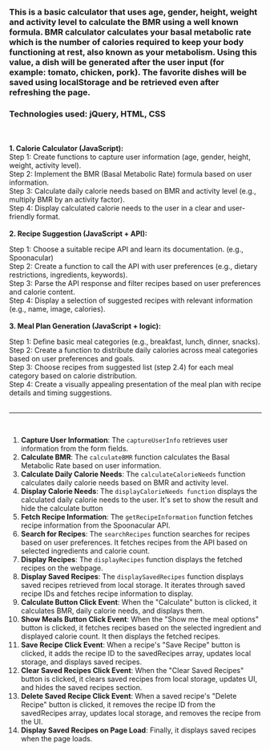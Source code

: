 <h3>This is a basic calculator that uses age, gender, height, weight and activity level to calculate the BMR using a well known formula. BMR calculator calculates your basal metabolic rate which is the number of calories required to keep your body functioning at rest, also known as your metabolism. Using this value, a dish will be generated after the user input (for example: tomato, chicken, pork). The favorite dishes will be saved using localStorage and be retrieved even after refreshing the page.</h3>
<h3>Technologies used: jQuery, HTML, CSS</h3>
<br><br>                                                                                                                                                                                                                                       
<strong>1. Calorie Calculator (JavaScript):</strong><br>
Step 1: Create functions to capture user information (age, gender, height, weight, activity level).<br>
Step 2: Implement the BMR (Basal Metabolic Rate) formula based on user information.<br>
Step 3: Calculate daily calorie needs based on BMR and activity level (e.g., multiply BMR by an activity factor).<br>
Step 4: Display calculated calorie needs to the user in a clear and user-friendly format.<br>
<br>
<strong>2. Recipe Suggestion (JavaScript + API):</strong><br>

Step 1: Choose a suitable recipe API and learn its documentation. (e.g., Spoonacular)<br>
Step 2: Create a function to call the API with user preferences (e.g., dietary restrictions, ingredients, keywords).<br>
Step 3: Parse the API response and filter recipes based on user preferences and calorie content.<br>
Step 4: Display a selection of suggested recipes with relevant information (e.g., name, image, calories).<br>
<br>
<strong>3. Meal Plan Generation (JavaScript + logic):</strong><br>

Step 1: Define basic meal categories (e.g., breakfast, lunch, dinner, snacks).<br>
Step 2: Create a function to distribute daily calories across meal categories based on user preferences and goals.<br>
Step 3: Choose recipes from suggested list (step 2.4) for each meal category based on calorie distribution.<br>
Step 4: Create a visually appealing presentation of the meal plan with recipe details and timing suggestions.<br><br>

<hr>
<br>
<ol>
<li><strong>Capture User Information</strong>: The <code>captureUserInfo</code> retrieves user information from the form fields.</li>
<li><strong>Calculate BMR</strong>: The <code>calculateBMR</code> function calculates the Basal Metabolic Rate based on user information.</li>
<li><strong>Calculate Daily Calorie Needs</strong>: The <code>calculateCalorieNeeds</code> function calculates daily calorie needs based on BMR and activity level.</li>
<li><strong>Display Calorie Needs</strong>: The <code>displayCalorieNeeds function</code> displays the calculated daily calorie needs to the user. It's set to show the result and hide the calculate button</li>
<li><strong>Fetch Recipe Information</strong>: The <code>getRecipeInformation</code> function fetches recipe information from the Spoonacular API.</li>
<li><strong>Search for Recipes</strong>: The <code>searchRecipes</code> function searches for recipes based on user preferences. It fetches recipes from the API based on selected ingredients and calorie count.</li>
<li><strong>Display Recipes</strong>: The <code>displayRecipes</code> function displays the fetched recipes on the webpage.</li>
<li><strong>Display Saved Recipes</strong>: The <code>displaySavedRecipes</code> function displays saved recipes retrieved from local storage. It iterates through saved recipe IDs and fetches recipe information to display.</li>
<li><strong>Calculate Button Click Event</strong>: When the "Calculate" button is clicked, it calculates BMR, daily calorie needs, and displays them.</li>
<li><strong>Show Meals Button Click Event</strong>: When the "Show me the meal options" button is clicked, it fetches recipes based on the selected ingredient and displayed calorie count. It then displays the fetched recipes.</li>
<li><strong>Save Recipe Click Event</strong>: When a recipe's "Save Recipe" button is clicked, it adds the recipe ID to the savedRecipes array, updates local storage, and displays saved recipes.</li>
<li><strong>Clear Saved Recipes Click Event</strong>: When the "Clear Saved Recipes" button is clicked, it clears saved recipes from local storage, updates UI, and hides the saved recipes section.</li>
<li><strong>Delete Saved Recipe Click Event</strong>: When a saved recipe's "Delete Recipe" button is clicked, it removes the recipe ID from the savedRecipes array, updates local storage, and removes the recipe from the UI.</li>
<li><strong>Display Saved Recipes on Page Load</strong>: Finally, it displays saved recipes when the page loads.</li>
</ol>
